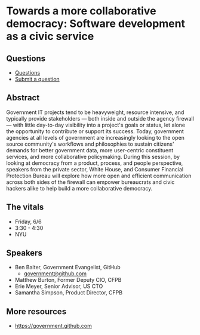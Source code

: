 # Towards a more collaborative democracy: Software development as a civic service

## Questions

* [Questions](https://github.com/pdf14/questions/issues)
* [Submit a question](https://github.com/pdf14/questions/issues)

## Abstract 

Government IT projects tend to be heavyweight, resource intensive, and typically provide stakeholders — both inside and outside the agency firewall — with little day-to-day visibility into a project's goals or status, let alone the opportunity to contribute or support its success. Today, government agencies at all levels of government are increasingly looking to the open source community's workflows and philosophies to sustain citizens' demands for better government data, more user-centric constituent services, and more collaborative policymaking. During this session, by looking at democracy from a product, process, and people perspective, speakers from the private sector, White House, and Consumer Financial Protection Bureau will explore how more open and efficient communication across both sides of the firewall can empower bureaucrats and civic hackers alike to help build a more collaborative democracy.

## The vitals

* Friday, 6/6 
* 3:30 - 4:30
* NYU
 
## Speakers
 
* Ben Balter, Government Evangelist, GitHub
    * government@github.com
* Matthew Burton, Former Deputy CIO, CFPB
* Erie Meyer, Senior Advisor, US CTO
* Samantha Simpson, Product Director, CFPB

## More resources

* https://government.github.com
